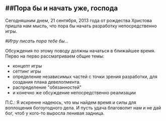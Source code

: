 ##**Пора бы и начать уже, господа**
--------------------------
Сегодняшним днем, 21 сентября, 2013 года от рождества Христова пришла нам 
мысль, что пора бы начать разработку непосредственно игры.

#*Игру писать пора тебе бы...*

Обсуждения по этому поводу должны начаться в ближайшее время. 
Перво на перво рассматриваем общие темы:
 - концепт игры
 - сеттинг игры
 - определение независимых частей с точки зрения разработки, для создания
   плана девелопмента.
 - распределение "обязанностей"
 - и конечно же обсуждение непосредственно реализации
 
П.С.:
  Я искренне надеюсь, что мы найдем время и силы для воплощения богоугодного дела. И пусть удача благоволит нам и не дай бог, чтоб у кого-то выросла ленивая задница.      
